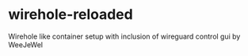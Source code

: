 # wirehole-reloaded
Wirehole like container setup with inclusion of wireguard control  gui by WeeJeWel
